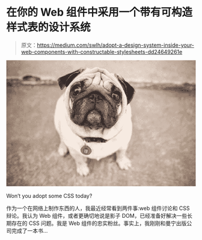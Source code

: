 # 在你的 Web 组件中采用一个带有可构造样式表的设计系统

> 原文：<https://medium.com/swlh/adopt-a-design-system-inside-your-web-components-with-constructable-stylesheets-dd24649261e>

![](img/7fe0cbd7e2ad003bd67fadcadb08a268.png)

Won’t you adopt some CSS today?

作为一个在网络上制作东西的人，我最近经常看到两件事:web 组件讨论和 CSS 辩论。我认为 Web 组件，或者更确切地说是影子 DOM，已经准备好解决一些长期存在的 CSS 问题。我是 Web 组件的忠实粉丝。事实上，我刚刚和曼宁出版公司完成了一本书…